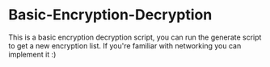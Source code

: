 # Basic-Encryption-Decryption
This is a basic encryption decryption script, you can run the generate script to get a new encryption list. If you're familiar with networking you can implement it :)
